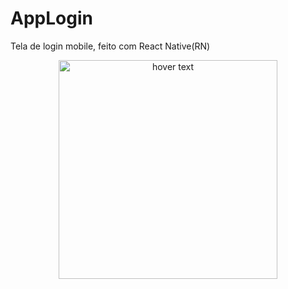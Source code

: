 # AppLogin
Tela de login mobile, feito com React Native(RN)


<p align="center">
  <img src="https://uploaddeimagens.com.br/images/004/406/490/original/WhatsApp_Image_2023-03-24_at_23.04.17.jpeg?1679710371" width="350" title="hover text">
</p>